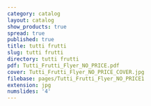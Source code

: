 ```yaml
---
category: catalog
layout: catalog
show_products: true
spread: true
published: true
title: tutti frutti
slug: tutti frutti
directory: tutti frutti
pdf: Tutti_Frutti_Flyer_NO_PRICE.pdf
cover: Tutti_Frutti_Flyer_NO_PRICE_COVER.jpg
filebase: pages/Tutti_Frutti_Flyer_NO_PRICE1
extension: jpg
numslides: '4'
---
```

